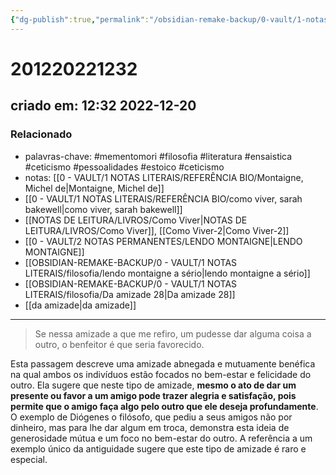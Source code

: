 ```yaml
---
{"dg-publish":true,"permalink":"/obsidian-remake-backup/0-vault/1-notas-literais/filosofia/e-dando-que-se-recebe/","tags":["mementomori","filosofia","literatura","ensaistica","ceticismo","pessoalidades","estoico"],"dgHomeLink":true,"dgShowLocalGraph":true,"dgShowFileTree":true,"noteIcon":""}
---
```


# 201220221232
## criado em: 12:32 2022-12-20

### Relacionado
- palavras-chave: #mementomori  #filosofia #literatura #ensaistica #ceticismo #pessoalidades #estoico #ceticismo
- notas: [[0 - VAULT/1 NOTAS LITERAIS/REFERÊNCIA BIO/Montaigne, Michel de\|Montaigne, Michel de]]
- [[0 - VAULT/1 NOTAS LITERAIS/REFERÊNCIA BIO/como viver, sarah bakewell\|como viver, sarah bakewell]]
- [[NOTAS DE LEITURA/LIVROS/Como Viver\|NOTAS DE LEITURA/LIVROS/Como Viver]], [[Como Viver-2\|Como Viver-2]]
- [[0 - VAULT/2 NOTAS PERMANENTES/LENDO MONTAIGNE\|LENDO MONTAIGNE]]
- [[OBSIDIAN-REMAKE-BACKUP/0 - VAULT/1 NOTAS LITERAIS/filosofia/lendo montaigne a sério\|lendo montaigne a sério]]
- [[OBSIDIAN-REMAKE-BACKUP/0 - VAULT/1 NOTAS LITERAIS/filosofia/Da amizade 28\|Da amizade 28]]
- [[da amizade\|da amizade]]
---
> Se nessa amizade a que me refiro, um pudesse dar alguma coisa a outro, o benfeitor é que seria favorecido.

Esta passagem descreve uma amizade abnegada e mutuamente benéfica na qual ambos os indivíduos estão focados no bem-estar e felicidade do outro. Ela sugere que neste tipo de amizade, **mesmo o ato de dar um presente ou favor a um amigo pode trazer alegria e satisfação, pois permite que o amigo faça algo pelo outro que ele deseja profundamente**. O exemplo de Diógenes o filósofo, que pediu a seus amigos não por dinheiro, mas para lhe dar algum em troca, demonstra esta ideia de generosidade mútua e um foco no bem-estar do outro. A referência a um exemplo único da antiguidade sugere que este tipo de amizade é raro e especial.